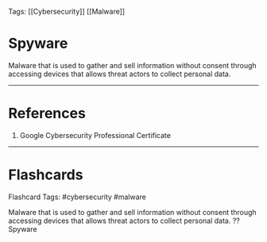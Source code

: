 Tags: [[Cybersecurity]] [[Malware]]
# Spyware

Malware that is used to gather and sell information without consent through accessing devices that allows threat actors to collect personal data.

---
# References

1. Google Cybersecurity Professional Certificate

---
# Flashcards

Flashcard Tags: #cybersecurity #malware

Malware that is used to gather and sell information without consent through accessing devices that allows threat actors to collect personal data.
??
Spyware
<!--SR:!2024-05-11,12,270!2024-05-02,4,230-->